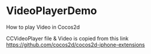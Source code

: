 VideoPlayerDemo
===============

How to play Video in Cocos2d

CCVideoPlayer file & Video is copied from this link https://github.com/cocos2d/cocos2d-iphone-extensions

